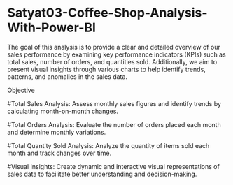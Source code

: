 # Satyat03-Coffee-Shop-Analysis-With-Power-BI

The goal of this analysis is to provide a clear and detailed overview of our sales performance by examining key performance indicators (KPIs) such as total sales, number of orders, and quantities sold. Additionally, we aim to present visual insights through various charts to help identify trends, patterns, and anomalies in the sales data.

Objective

#Total Sales Analysis: Assess monthly sales figures and identify trends by calculating month-on-month changes.

#Total Orders Analysis: Evaluate the number of orders placed each month and determine monthly variations.

#Total Quantity Sold Analysis: Analyze the quantity of items sold each month and track changes over time.

#Visual Insights: Create dynamic and interactive visual representations of sales data to facilitate better understanding and decision-making.
